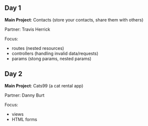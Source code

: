 Day 1
---
**Main Project**: Contacts (store your contacts, share them with others)

Partner: Travis Herrick

Focus:

* routes (nested resources)
* controllers (handling invalid data/requests)
* params (stong params, nested params)

Day 2
---
**Main Project**: Cats99 (a cat rental app)

Partner: Danny Burt

Focus:

* views
* HTML forms